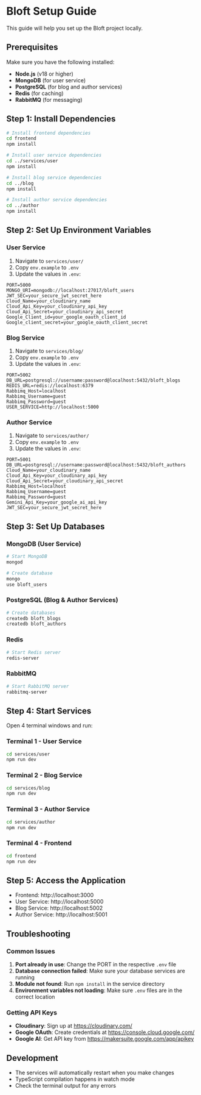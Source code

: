 # Bloft Setup Guide

This guide will help you set up the Bloft project locally.

## Prerequisites

Make sure you have the following installed:
- **Node.js** (v18 or higher)
- **MongoDB** (for user service)
- **PostgreSQL** (for blog and author services)
- **Redis** (for caching)
- **RabbitMQ** (for messaging)

## Step 1: Install Dependencies

```bash
# Install frontend dependencies
cd frontend
npm install

# Install user service dependencies
cd ../services/user
npm install

# Install blog service dependencies
cd ../blog
npm install

# Install author service dependencies
cd ../author
npm install
```

## Step 2: Set Up Environment Variables

### User Service
1. Navigate to `services/user/`
2. Copy `env.example` to `.env`
3. Update the values in `.env`:

```env
PORT=5000
MONGO_URI=mongodb://localhost:27017/bloft_users
JWT_SEC=your_secure_jwt_secret_here
Cloud_Name=your_cloudinary_name
Cloud_Api_Key=your_cloudinary_api_key
Cloud_Api_Secret=your_cloudinary_api_secret
Google_Client_id=your_google_oauth_client_id
Google_client_secret=your_google_oauth_client_secret
```

### Blog Service
1. Navigate to `services/blog/`
2. Copy `env.example` to `.env`
3. Update the values in `.env`:

```env
PORT=5002
DB_URL=postgresql://username:password@localhost:5432/bloft_blogs
REDIS_URL=redis://localhost:6379
Rabbimq_Host=localhost
Rabbimq_Username=guest
Rabbimq_Password=guest
USER_SERVICE=http://localhost:5000
```

### Author Service
1. Navigate to `services/author/`
2. Copy `env.example` to `.env`
3. Update the values in `.env`:

```env
PORT=5001
DB_URL=postgresql://username:password@localhost:5432/bloft_authors
Cloud_Name=your_cloudinary_name
Cloud_Api_Key=your_cloudinary_api_key
Cloud_Api_Secret=your_cloudinary_api_secret
Rabbimq_Host=localhost
Rabbimq_Username=guest
Rabbimq_Password=guest
Gemini_Api_Key=your_google_ai_api_key
JWT_SEC=your_secure_jwt_secret_here
```

## Step 3: Set Up Databases

### MongoDB (User Service)
```bash
# Start MongoDB
mongod

# Create database
mongo
use bloft_users
```

### PostgreSQL (Blog & Author Services)
```bash
# Create databases
createdb bloft_blogs
createdb bloft_authors
```

### Redis
```bash
# Start Redis server
redis-server
```

### RabbitMQ
```bash
# Start RabbitMQ server
rabbitmq-server
```

## Step 4: Start Services

Open 4 terminal windows and run:

### Terminal 1 - User Service
```bash
cd services/user
npm run dev
```

### Terminal 2 - Blog Service
```bash
cd services/blog
npm run dev
```

### Terminal 3 - Author Service
```bash
cd services/author
npm run dev
```

### Terminal 4 - Frontend
```bash
cd frontend
npm run dev
```

## Step 5: Access the Application

- Frontend: http://localhost:3000
- User Service: http://localhost:5000
- Blog Service: http://localhost:5002
- Author Service: http://localhost:5001

## Troubleshooting

### Common Issues

1. **Port already in use**: Change the PORT in the respective `.env` file
2. **Database connection failed**: Make sure your database services are running
3. **Module not found**: Run `npm install` in the service directory
4. **Environment variables not loading**: Make sure `.env` files are in the correct location

### Getting API Keys

- **Cloudinary**: Sign up at https://cloudinary.com/
- **Google OAuth**: Create credentials at https://console.cloud.google.com/
- **Google AI**: Get API key from https://makersuite.google.com/app/apikey

## Development

- The services will automatically restart when you make changes
- TypeScript compilation happens in watch mode
- Check the terminal output for any errors 